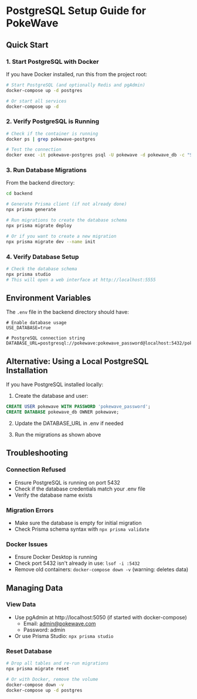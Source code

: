 # PostgreSQL Setup Guide for PokeWave

## Quick Start

### 1. Start PostgreSQL with Docker

If you have Docker installed, run this from the project root:

```bash
# Start PostgreSQL (and optionally Redis and pgAdmin)
docker-compose up -d postgres

# Or start all services
docker-compose up -d
```

### 2. Verify PostgreSQL is Running

```bash
# Check if the container is running
docker ps | grep pokewave-postgres

# Test the connection
docker exec -it pokewave-postgres psql -U pokewave -d pokewave_db -c "SELECT 1;"
```

### 3. Run Database Migrations

From the backend directory:

```bash
cd backend

# Generate Prisma client (if not already done)
npx prisma generate

# Run migrations to create the database schema
npx prisma migrate deploy

# Or if you want to create a new migration
npx prisma migrate dev --name init
```

### 4. Verify Database Setup

```bash
# Check the database schema
npx prisma studio
# This will open a web interface at http://localhost:5555
```

## Environment Variables

The `.env` file in the backend directory should have:

```env
# Enable database usage
USE_DATABASE=true

# PostgreSQL connection string
DATABASE_URL=postgresql://pokewave:pokewave_password@localhost:5432/pokewave_db
```

## Alternative: Using a Local PostgreSQL Installation

If you have PostgreSQL installed locally:

1. Create the database and user:
```sql
CREATE USER pokewave WITH PASSWORD 'pokewave_password';
CREATE DATABASE pokewave_db OWNER pokewave;
```

2. Update the DATABASE_URL in .env if needed

3. Run the migrations as shown above

## Troubleshooting

### Connection Refused
- Ensure PostgreSQL is running on port 5432
- Check if the database credentials match your .env file
- Verify the database name exists

### Migration Errors
- Make sure the database is empty for initial migration
- Check Prisma schema syntax with `npx prisma validate`

### Docker Issues
- Ensure Docker Desktop is running
- Check port 5432 isn't already in use: `lsof -i :5432`
- Remove old containers: `docker-compose down -v` (warning: deletes data)

## Managing Data

### View Data
- Use pgAdmin at http://localhost:5050 (if started with docker-compose)
  - Email: admin@pokewave.com
  - Password: admin
- Or use Prisma Studio: `npx prisma studio`

### Reset Database
```bash
# Drop all tables and re-run migrations
npx prisma migrate reset

# Or with Docker, remove the volume
docker-compose down -v
docker-compose up -d postgres
```